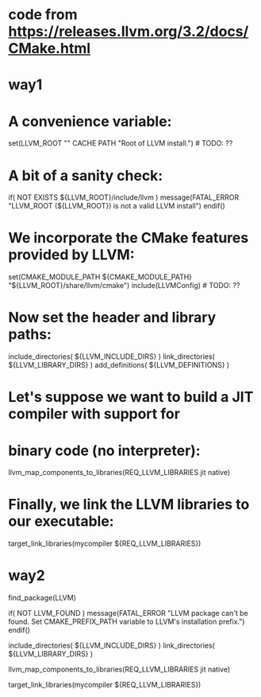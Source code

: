 # code from https://releases.llvm.org/3.2/docs/CMake.html
# way1
# A convenience variable:
set(LLVM_ROOT "" CACHE PATH "Root of LLVM install.") # TODO: ??

# A bit of a sanity check:
if( NOT EXISTS ${LLVM_ROOT}/include/llvm )
message(FATAL_ERROR "LLVM_ROOT (${LLVM_ROOT}) is not a valid LLVM install")
endif()

# We incorporate the CMake features provided by LLVM:
set(CMAKE_MODULE_PATH ${CMAKE_MODULE_PATH} "${LLVM_ROOT}/share/llvm/cmake")
include(LLVMConfig) # TODO: ??

# Now set the header and library paths:
include_directories( ${LLVM_INCLUDE_DIRS} )
link_directories( ${LLVM_LIBRARY_DIRS} )
add_definitions( ${LLVM_DEFINITIONS} )

# Let's suppose we want to build a JIT compiler with support for
# binary code (no interpreter):
llvm_map_components_to_libraries(REQ_LLVM_LIBRARIES jit native)

# Finally, we link the LLVM libraries to our executable:
target_link_libraries(mycompiler ${REQ_LLVM_LIBRARIES})

# way2
find_package(LLVM)

if( NOT LLVM_FOUND )
  message(FATAL_ERROR "LLVM package can't be found. Set CMAKE_PREFIX_PATH variable to LLVM's installation prefix.")
endif()

include_directories( ${LLVM_INCLUDE_DIRS} )
link_directories( ${LLVM_LIBRARY_DIRS} )

llvm_map_components_to_libraries(REQ_LLVM_LIBRARIES jit native)

target_link_libraries(mycompiler ${REQ_LLVM_LIBRARIES})
